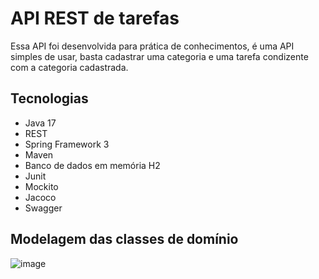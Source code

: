 
# API REST de tarefas

Essa API foi desenvolvida para prática de conhecimentos, é uma API simples de usar, basta cadastrar uma categoria e uma tarefa condizente com a categoria cadastrada.

## Tecnologias

- Java 17
- REST
- Spring Framework 3
- Maven
- Banco de dados em memória H2
- Junit
- Mockito
- Jacoco
- Swagger
  
## Modelagem das classes de domínio
![image](https://github.com/Gabrielv7/api-task/assets/53438847/919d432b-cd48-4075-8a7f-977ba19954a2)

